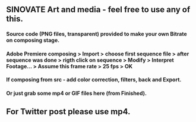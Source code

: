 ## SINOVATE Art and media - feel free to use any of this.
#### Source code (PNG files, transparent) provided to make your own Bitrate on composing stage.
#### Adobe Premiere composing > Import > choose first sequence file > after sequence was done > rigth click on sequence > Modify > Interpret Footage... > Assume this frame rate > 25 fps > OK
#### If composing from src - add color correction, filters, back and Export.
#### Or just grab some mp4 or GIF files here (from Finished). 
## For Twitter post please use mp4.
